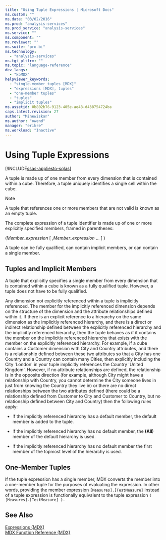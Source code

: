 ```yaml
---
title: "Using Tuple Expressions | Microsoft Docs"
ms.custom: ""
ms.date: "03/02/2016"
ms.prod: "analysis-services"
ms.prod_service: "analysis-services"
ms.service: ""
ms.component: ""
ms.reviewer: ""
ms.suite: "pro-bi"
ms.technology: 
  - "analysis-services"
ms.tgt_pltfrm: ""
ms.topic: "language-reference"
dev_langs: 
  - "kbMDX"
helpviewer_keywords: 
  - "single-member tuples [MDX]"
  - "expressions [MDX], tuples"
  - "one-member tuples"
  - "tuples"
  - "implicit tuples"
ms.assetid: 0b802b76-9123-405e-ae43-d438754724ba
caps.latest.revision: 27
author: "Minewiskan"
ms.author: "owend"
manager: "erikre"
ms.workload: "Inactive"
---
```

# Using Tuple Expressions
[!INCLUDE[ssas-appliesto-sqlas](../includes/ssas-appliesto-sqlas.md)]

  A tuple is made up of one member from every dimension that is contained within a cube. Therefore, a tuple uniquely identifies a single cell within the cube.  
  
> [!NOTE]  
>  A tuple that references one or more members that are not valid is known as an empty tuple.  
  
 The complete expression of a tuple identifier is made up of one or more explicitly specified members, framed in parentheses:  
  
 (*Member_expression* [ ,*Member_expression* ... ] )  
  
 A tuple can be fully qualified, can contain implicit members, or can contain a single member.  
  
## Tuples and Implicit Members  
 A tuple that explicitly specifies a single member from every dimension that is contained within a cube is known as a fully qualified tuple. However, a tuple does not have to be fully qualified.  
  
 Any dimension not explicitly referenced within a tuple is implicitly referenced. The member for the implicitly referenced dimension depends on the structure of the dimension and the attribute relationships defined within it. If there is an explicit reference to a hierarchy on the same dimension as the implicitly referenced hierarchy, and there is a direct or indirect relationship defined between the explicitly referenced hierarchy and the implicitly referenced hierarchy, then the tuple behaves as if it contains the member on the implicitly referenced hierarchy that exists with the member on the explicitly referenced hierarchy. For example, if a cube contains a Customer dimension with City and Country attributes, and there is a relationship defined between these two attributes so that a City has one Country and a Country can contain many Cities, then explicitly including the City 'London' in your tuple implicitly references the Country 'United Kingdom'. However, if no attribute relationships are defined, the relationship is in the opposite direction (for example, although City might have a relationship with Country, you cannot determine the City someone lives in just from knowing the Country they live in) or there are no direct relationships between the two attributes defined (there could be a relationship defined from Customer to City and Customer to Country, but no relationship defined between City and Country) then the following rules apply:  
  
-   If the implicitly referenced hierarchy has a default member, the default member is added to the tuple.  
  
-   If the implicitly referenced hierarchy has no default member, the **(All)** member of the default hierarchy is used.  
  
-   If the implicitly referenced hierarchy has no default member the first member of the topmost level of the hierarchy is used.  
  
## One-Member Tuples  
 If the tuple expression has a single member, MDX converts the member into a one-member tuple for the purposes of evaluating the expression. In other words, providing the member expression `[Measures].[TestMeasure]` instead of a tuple expression is functionally equivalent to the tuple expression `( [Measures].[TestMeasure] ).`  
  
## See Also  
 [Expressions &#40;MDX&#41;](../mdx/expressions-mdx.md)   
 [MDX Function Reference &#40;MDX&#41;](../mdx/mdx-function-reference-mdx.md)  
  
  
